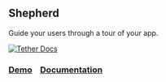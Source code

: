 ## Shepherd

Guide your users through a tour of your app.

[![Tether Docs](http://i.imgur.com/LDhfBvd.png)](http://github.hubspot.com/shepherd/docs/welcome)

### [Demo](http://github.hubspot.com/shepherd/docs/welcome/) &nbsp;&nbsp; [Documentation](http://github.hubspot.com/shepherd/)
